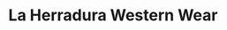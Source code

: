 ---
title: "La Herradura Western Wear"
url: /russellville/la-herradura-western-wear/
shop: clothes
---